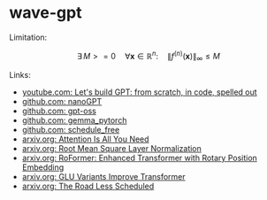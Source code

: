 # wave-gpt

Limitation:
```math
\exists \, M >= 0 \quad \forall \mathbf{x} \in \mathbb{R}^n: \quad \|f^{(n)}(\mathbf{x})\|_{\infty} \le M
```

Links:
- [youtube.com: Let's build GPT: from scratch, in code, spelled out](https://www.youtube.com/watch?v=kCc8FmEb1nY&list=PLAqhIrjkxbuWI23v9cThsA9GvCAUhRvKZ&index=7)
- [github.com: nanoGPT](https://github.com/karpathy/nanoGPT)
- [github.com: gpt-oss](https://github.com/openai/gpt-oss)
- [github.com: gemma_pytorch](https://github.com/google/gemma_pytorch)
- [github.com: schedule_free](https://github.com/facebookresearch/schedule_free)
- [arxiv.org: Attention Is All You Need](https://arxiv.org/abs/1706.03762)
- [arxiv.org: Root Mean Square Layer Normalization](https://arxiv.org/abs/1910.07467)
- [arxiv.org: RoFormer: Enhanced Transformer with Rotary Position Embedding](https://arxiv.org/abs/2104.09864)
- [arxiv.org: GLU Variants Improve Transformer](https://arxiv.org/abs/2002.05202)
- [arxiv.org: The Road Less Scheduled](https://arxiv.org/abs/2405.15682)